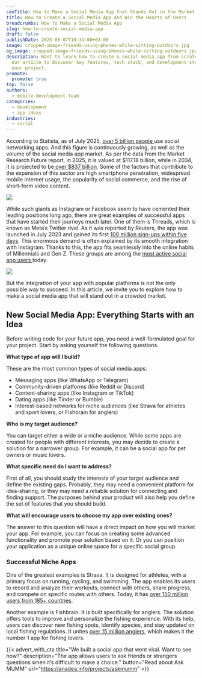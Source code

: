 ```yaml
---
ceoTitle: How to Make a Social Media App that Stands Out in the Market
title: How to Create a Social Media App and Win the Hearts of Users
breadcrumbs: How to Make a Social Media App
slug: how-to-create-social-media-app
draft: false
publishDate: 2025-08-07T10:31:00+03:00
image: cropped-image-friends-using-phones-while-sitting-outdoors.jpg
og_image: cropped-image-friends-using-phones-while-sitting-outdoors.jpg
description: Want to learn how to create a social media app from scratch? Read
  our article to discover key features, tech stack, and development steps for
  your project.
promote:
  promote: true
top: false
authors:
  - mobile-development-team
categories:
  - development
  - app-ideas
industries:
  - social
---
```

According to Statista, as of July 2025, [over 5 billion people ](https://www.statista.com/topics/1538/social-media-marketing/)use social networking apps. And this figure is continuously growing, as well as the volume of the social media app market. As per the data from the Market Research Future report, in 2025, it is valued at $117.18 billion, while in 2034, it is projected to be[ over $837 billion](https://www.marketresearchfuture.com/reports/social-networking-app-market-22708). Some of the factors that contribute to the expansion of this sector are high smartphone penetration, widespread mobile internet usage, the popularity of social commerce, and the rise of short-form video content.

![](social-networking-app-market-2025-–-2034-usd-billion-.png)

While such giants as Instagram or Facebook seem to have cemented their leading positions long ago, there are great examples of successful apps that have started their journeys much later. One of them is Threads, which is known as Meta’s Twitter rival. As it was reported by Reuters, the app was launched in July 2023 and gained its first [100 million sign-ups within five days](https://www.reuters.com/technology/metas-twitter-rival-threads-hits-100-mln-users-record-five-days-2023-07-10/). This enormous demand is often explained by its smooth integration with Instagram. Thanks to this, the app fits seamlessly into the online habits of Millennials and Gen Z. These groups are among the [most active social app users ](https://datareportal.com/social-media-users)today.

![](main-reasons-for-using social-media.png)

But the integration of your app with popular platforms is not the only possible way to succeed. In this article, we invite you to explore how to make a social media app that will stand out in a crowded market.

## New Social Media App: Everything Starts with an Idea	

Before writing code for your future app, you need a well-formulated goal for your project. Start by asking yourself the following questions.

**What type of app will I build?**

These are the most common types of social media apps:

* Messaging apps (like WhatsApp or Telegram)
* Community-driven platforms (like Reddit or Discord)
* Content-sharing apps (like Instagram or TikTok)
* Dating apps (like Tinder or Bumble)
* Interest-based networks for niche audiences (like Strava for athletes and sport lovers, or Fishbrain for anglers)

**Who is my target audience?**

You can target either a wide or a niche audience. While some apps are created for people with different interests, you may decide to create a solution for a narrower group. For example, it can be a social app for pet owners or music lovers.

**What specific need do I want to address?**

First of all, you should study the interests of your target audience and define the existing gaps. Probably, they may need a convenient platform for idea-sharing, or they may need a reliable solution for connecting and finding support. The purposes behind your product will also help you define the set of features that you should build.

**What will encourage users to choose my app over existing ones?**

The answer to this question will have a direct impact on how you will market your app. For example, you can focus on creating some advanced functionality and promote your solution based on it. Or you can position your application as a unique online space for a specific social group.

### Successful Niche Apps

One of the greatest examples is Strava. It is designed for athletes, with a primary focus on running, cycling, and swimming. The app enables its users to record and analyze their workouts, connect with others, share progress, and compete on specific routes with others. Today, it has [over 150 million users from 185+ countries](https://press.strava.com/about).

Another example is Fishbrain. It is built specifically for anglers. The solution offers tools to improve and personalize the fishing experience. With its help, users can discover new fishing spots, identify species, and stay updated on local fishing regulations. It unites [over 15 million anglers](https://careers.fishbrain.com/), which makes it the number 1 app for fishing lovers.

{{< advert_with_cta title="We built a social app that went viral. Want to see how?" description="The app allows users to ask friends or strangers questions when it’s difficult to make a choice." button="Read about Ask MUMM" url="https://anadea.info/projects/askmumm" >}}
